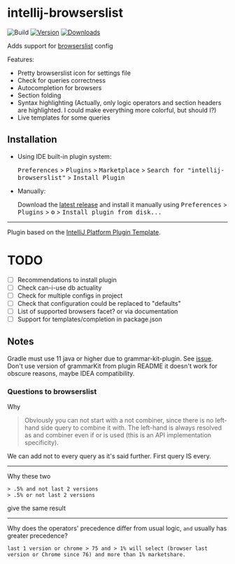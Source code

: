 # intellij-browserslist

![Build](https://github.com/AleksandrSl/intellij-browserslist/workflows/Build/badge.svg)
[![Version](https://img.shields.io/jetbrains/plugin/v/16139-browserslist.svg)](https://plugins.jetbrains.com/plugin/16139-browserslist)
[![Downloads](https://img.shields.io/jetbrains/plugin/d/16139-browserslist.svg)](https://plugins.jetbrains.com/plugin/16139-browserslist)

<!-- Plugin description -->
Adds support for [browserslist](https://github.com/browserslist/browserslist) config

Features:
- Pretty browserslist icon for settings file
- Check for queries correctness 
- Autocompletion for browsers
- Section folding
- Syntax highlighting (Actually, only logic operators and section headers are 
highlighted. I could make everything more colorful, but should I?)
- Live templates for some queries
 
<!-- Plugin description end -->

## Installation

- Using IDE built-in plugin system:
  
  <kbd>Preferences</kbd> > <kbd>Plugins</kbd> > <kbd>Marketplace</kbd> > <kbd>Search for "intellij-browserslist"</kbd> >
  <kbd>Install Plugin</kbd>
  
- Manually:

  Download the [latest release](https://github.com/AleksandrSl/intellij-browserslist/releases/latest) and install it manually using
  <kbd>Preferences</kbd> > <kbd>Plugins</kbd> > <kbd>⚙️</kbd> > <kbd>Install plugin from disk...</kbd>


---
Plugin based on the [IntelliJ Platform Plugin Template][template].

[template]: https://github.com/JetBrains/intellij-platform-plugin-template

# TODO
- [ ] Recommendations to install plugin
- [ ] Check can-i-use db actuality
- [ ] Check for multiple configs in project
- [ ] Check that configuration could be replaced to "defaults"
- [ ] List of supported browsers facet? or via documentation
- [ ] Support for templates/completion in package.json

## Notes

Gradle must use 11 java or higher due to grammar-kit-plugin. See [issue](https://github.com/JetBrains/gradle-grammar-kit-plugin/issues/32).
Don't use version of grammarKit from plugin README it doesn't work for obscure reasons, maybe IDEA compatibility.

### Questions to browserslist

Why 
> Obviously you can not start with a not combiner, since there is no left-hand side query to combine it with. The left-hand is always resolved as and combiner even if or is used (this is an API implementation specificity).

We can add not to every query as it's said further. First query IS every.

----

Why these two
```
> .5% and not last 2 versions
> .5% or not last 2 versions
```
give the same result

---

Why does the operators' precedence differ from usual logic, `and` usually has greater precedence?
```
last 1 version or chrome > 75 and > 1% will select (browser last version or Chrome since 76) and more than 1% marketshare.
```